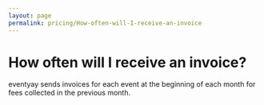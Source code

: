```yaml
---
layout: page
permalink: pricing/How-often-will-I-receive-an-invoice
---
```

# How often will I receive an invoice?

eventyay sends invoices for each event at the beginning of each month for fees collected in the previous month.
